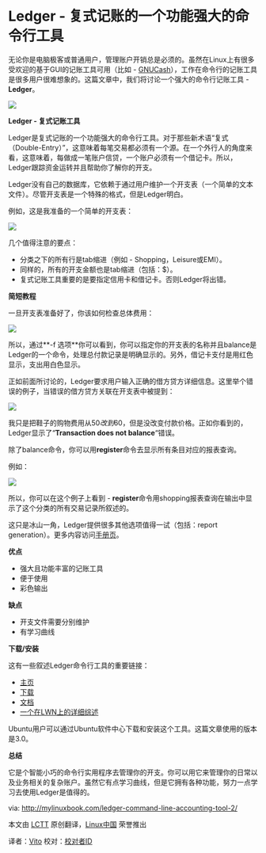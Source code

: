 Ledger - 复式记账的一个功能强大的命令行工具
=====

无论你是电脑极客或普通用户，管理账户开销总是必须的。虽然在Linux上有很多受欢迎的基于GUI的记账工具可用（比如 - [GNUCash][1]），工作在命令行的记账工具是很多用户很难想象的。这篇文章中，我们将讨论一个强大的命令行记账工具 - **Ledger**。

![](https://github-camo.global.ssl.fastly.net/b8a47fab9cc5ca0362153f59631225231edb0ea1/687474703a2f2f6d796c696e7578626f6f6b2e636f6d2f77702d636f6e74656e742f75706c6f6164732f323031332f30392f6c65646765722d6d61696e2e706e67)

**Ledger - 复式记账工具**

Ledger是复式记账的一个功能强大的命令行工具。对于那些新术语“复式（Double-Entry）”，这意味着每笔交易都必须有一个源。在一个外行人的角度来看，这意味着，每做成一笔账户信贷，一个账户必须有一个借记卡。所以，Ledger跟踪资金运转并且帮助你了解你的开支。

Ledger没有自己的数据库，它依赖于通过用户维护一个开支表（一个简单的文本文件）。尽管开支表是一个特殊的格式，但是Ledger明白。

例如，这是我准备的一个简单的开支表：

![](https://github-camo.global.ssl.fastly.net/6dee19502f56eb2f6d5e6eebff2c31372cb6d08f/687474703a2f2f6d796c696e7578626f6f6b2e636f6d2f77702d636f6e74656e742f75706c6f6164732f323031332f30392f6c65646765722d31312e706e67)

几个值得注意的要点：  

* 分类之下的所有行是tab缩进（例如 - Shopping，Leisure或EMI）。
* 同样的，所有的开支金额也是tab缩进（包括：$）。
* 复式记账工具重要的是要指定信用卡和借记卡。否则Ledger将出错。 

**简短教程**

一旦开支表准备好了，你该如何检查总体费用：  

![](https://github-camo.global.ssl.fastly.net/e0d7b4573b08c548aeac803e7d12c643553954a4/687474703a2f2f6d796c696e7578626f6f6b2e636f6d2f77702d636f6e74656e742f75706c6f6164732f323031332f30392f6c65646765722d322e706e67)

所以，通过**-f 选项**你可以看到，你可以指定你的开支表的名称并且balance是Ledger的一个命令，处理总付款记录是明确显示的。另外，借记卡支付是用红色显示，支出用白色显示。

正如前面所讨论的，Ledger要求用户输入正确的借方贷方详细信息。这里举个错误的例子，当错误的借方贷方关联在开支表中被提到：  

![](https://github-camo.global.ssl.fastly.net/0c4aea5945a961930e114ee9a9cf58767dea6faa/687474703a2f2f6d796c696e7578626f6f6b2e636f6d2f77702d636f6e74656e742f75706c6f6164732f323031332f30392f6c65646765722d332e706e67)

我只是把鞋子的购物费用从$50改到$60，但是没改变付款价格。正如你看到的，Ledger显示了“**Transaction does not balance**“错误。

除了balance命令，你可以用**register**命令去显示所有条目对应的报表查询。

例如：  

![](https://github-camo.global.ssl.fastly.net/89e9a7f7ad85434c2b4f3a272e8d27471766a760/687474703a2f2f6d796c696e7578626f6f6b2e636f6d2f77702d636f6e74656e742f75706c6f6164732f323031332f30392f6c65646765722d342e706e67)

所以，你可以在这个例子上看到 - **register**命令用shopping报表查询在输出中显示了这个分类的所有交易记录所叙述的。

这只是冰山一角，Ledger提供很多其他选项值得一试（包括：report generation）。更多内容访问[手册页][2]。

**优点**

* 强大且功能丰富的记账工具
* 便于使用
* 彩色输出

**缺点**

* 开支文件需要分别维护
* 有学习曲线

**下载/安装**

这有一些叙述Ledger命令行工具的重要链接：  

* [主页][3]
* [下载][4]
* [文档][5]
* [一个在LWN上的详细综述][6]

Ubuntu用户可以通过Ubuntu软件中心下载和安装这个工具。这篇文章使用的版本是3.0。

**总结**

它是个智能小巧的命令行实用程序去管理你的开支。你可以用它来管理你的日常以及业务相关的复杂账户。虽然它有点学习曲线，但是它拥有各种功能，努力一点学习去使用Ledger是值得的。


via: <http://mylinuxbook.com/ledger-command-line-accounting-tool-2/>

本文由 [LCTT][] 原创翻译，[Linux中国][] 荣誉推出

译者：[Vito][] 校对：[校对者ID][]

[LCTT]:https://github.com/LCTT/TranslateProject
[Linux中国]:http://linux.cn/portal.php
[Vito]:http://linux.cn/space/Vito
[校对者ID]:http://linux.cn/space/校对者ID

[1]:http://www.gnucash.org/
[2]:http://www.ledger-cli.org/3.0/doc/ledger.1.html
[3]:http://www.ledger-cli.org/
[4]:http://www.ledger-cli.org/download.html
[5]:http://www.ledger-cli.org/2.6/ledger.pdf
[6]:http://lwn.net/Articles/501681/
